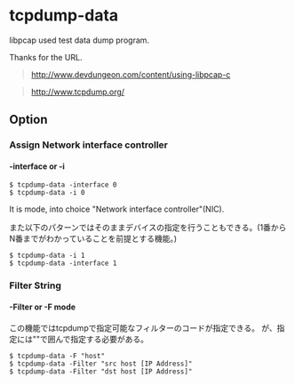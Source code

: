 # tcpdump-data
libpcap used test data dump program.

Thanks for the URL.

>http://www.devdungeon.com/content/using-libpcap-c

>http://www.tcpdump.org/

## Option
### Assign Network interface controller
#### -interface or -i
```bash:
$ tcpdump-data -interface 0
$ tcpdump-data -i 0
```

It is mode, into choice "Network interface controller"(NIC).

また以下のパターンではそのままデバイスの指定を行うこともできる。(1番からN番までがわかっていることを前提とする機能。)

```bash:
$ tcpdump-data -i 1
$ tcpdump-data -interface 1
```

### Filter String
#### -Filter or -F mode
この機能ではtcpdumpで指定可能なフィルターのコードが指定できる。
が、指定には""で囲んで指定する必要がある。

```bash:
$ tcpdump-data -F "host"
$ tcpdump-data -Filter "src host [IP Address]"
$ tcpdump-data -Filter "dst host [IP Address]"
```

